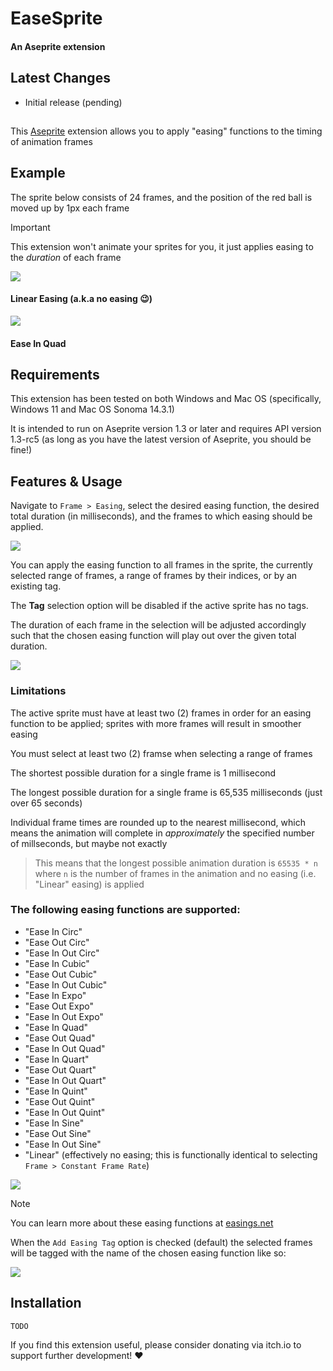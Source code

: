 # EaseSprite

#### An Aseprite extension
<!-- *current release: [v1.0.0](https://sudo-whoami.itch.io/EaseSprite)* -->

## Latest Changes
- Initial release (pending)

##
This [Aseprite](https://aseprite.org) extension allows you to apply "easing" functions to the timing of animation frames


## Example

The sprite below consists of 24 frames, and the position of the red ball is moved up by 1px each frame

> [!IMPORTANT]
> This extension won't animate your sprites for you, it just applies easing to the *duration* of each frame

<img src="screenshots/linear.gif" />

#### Linear Easing (a.k.a no easing :wink:)

<img src="screenshots/easeInQuad.gif" />

#### Ease In Quad

## Requirements

This extension has been tested on both Windows and Mac OS (specifically, Windows 11 and Mac OS Sonoma 14.3.1)

It is intended to run on Aseprite version 1.3 or later and requires API version 1.3-rc5 (as long as you have the latest version of Aseprite, you should be fine!)

## Features & Usage

Navigate to `Frame > Easing`, select the desired easing function, the desired total duration (in milliseconds), and the frames to which easing should be applied.

<img src="screenshots/menu selection.png" />

You can apply the easing function to all frames in the sprite, the currently selected range of frames, a range of frames by their indices, or by an existing tag.

The **Tag** selection option will be disabled if the active sprite has no tags.

The duration of each frame in the selection will be adjusted accordingly such that the chosen easing function will play out over the given total duration.



<img src="screenshots/main dialog.png" />


### Limitations

The active sprite must have at least two (2) frames in order for an easing function to be applied; sprites with more frames will result in smoother easing

You must select at least two (2) framse when selecting a range of frames

The shortest possible duration for a single frame is 1 millisecond

The longest possible duration for a single frame is 65,535 milliseconds (just over 65 seconds)

Individual frame times are rounded up to the nearest millisecond, which means the animation will complete in *approximately* the specified number of millseconds, but maybe not exactly

> This means that the longest possible animation duration is `65535 * n` where `n` is the number of frames in the animation and no easing (i.e. "Linear" easing) is applied

### The following easing functions are supported:
- "Ease In Circ"
- "Ease Out Circ"
- "Ease In Out Circ"
- "Ease In Cubic"
- "Ease Out Cubic"
- "Ease In Out Cubic"
- "Ease In Expo"
- "Ease Out Expo"
- "Ease In Out Expo"
- "Ease In Quad"
- "Ease Out Quad"
- "Ease In Out Quad"
- "Ease In Quart"
- "Ease Out Quart"
- "Ease In Out Quart"
- "Ease In Quint"
- "Ease Out Quint"
- "Ease In Out Quint"
- "Ease In Sine"
- "Ease Out Sine"
- "Ease In Out Sine"
- "Linear" (effectively no easing; this is functionally identical to selecting `Frame > Constant Frame Rate`)

<img src="screenshots/easing menu.png" />

> [!NOTE]
> You can learn more about these easing functions at [easings.net](https://easings.net)

When the `Add Easing Tag` option is checked (default) the selected frames will be tagged with the name of the chosen easing function like so:

<img src="screenshots/easing tag.png" />

## Installation
```
TODO
```
<!-- You can download this extension from [itch.io](https://sudo-whoami.itch.io/EaseSprite) as a "pay what you want" tool -->

If you find this extension useful, please consider donating via itch.io to support further development! &hearts;
